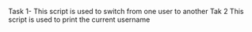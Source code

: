Task 1- This script is used to switch from one user to another
Tak 2 This script is used to print the current username
